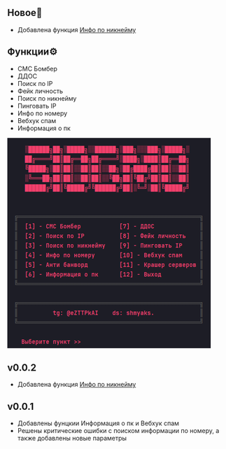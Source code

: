 ## **Новое🚀**
- Добавлена функция [Инфо по никнейму](https://github.com/wishihab/userrecon/tree/master)

## **Функции⚙️**
- СМС Бомбер
- ДДОС   
- Поиск по IP
- Фейк личность
- Поиск по никнейму
- Пинговать IP
- Инфо по номеру
- Вебхук спам
- Информация о пк


![img.png](img.png)

## v0.0.2
- Добавлена функция [Инфо по никнейму](https://github.com/wishihab/userrecon/tree/master)

## v0.0.1
- Добавлены фунцкии Информация о пк и Вебхук спам
- Решены критические ошибки с поиском информации по номеру, а также добавлены новые параметры

